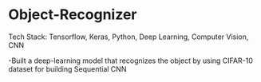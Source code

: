# Object-Recognizer

Tech Stack: Tensorflow, Keras, Python, Deep Learning, Computer Vision, CNN 

-Built a deep-learning model that recognizes the object by using CIFAR-10 dataset for building Sequential CNN
